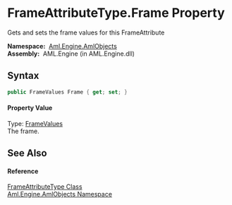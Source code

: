 FrameAttributeType.Frame Property
=================================
Gets and sets the frame values for this FrameAttribute

  **Namespace:**  [Aml.Engine.AmlObjects][1]  
  **Assembly:**  AML.Engine (in AML.Engine.dll)

Syntax
------

```csharp
public FrameValues Frame { get; set; }
```

#### Property Value
Type: [FrameValues][2]  
The frame.

See Also
--------

#### Reference
[FrameAttributeType Class][3]  
[Aml.Engine.AmlObjects Namespace][1]  

[1]: ../README.md
[2]: ../FrameValues/README.md
[3]: README.md
[4]: https://www.automationml.org
[5]: ../../icons/logoShade.png
